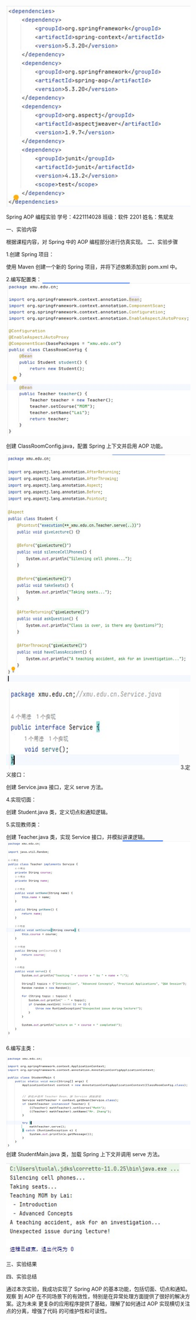 
![](assets/Pasted%20image%2020241104123011.png)

Spring AOP 编程实验 学号：4221114028 班级：软件 2201 姓名：焦斌龙

一、实验内容

根据课程内容，对 Spring 中的 AOP 编程部分进行仿真实现。 二、实验步骤

1.创建 Spring 项目：

使用 Maven 创建一个新的 Spring 项目，并将下述依赖添加到 pom.xml 中。

2.编写配置类：![](assets/Pasted%20image%2020241104123030.png)

创建 ClassRoomConfig.java，配置 Spring 上下文并启用 AOP 功能。

  ![](assets/Pasted%20image%2020241104123101.png)

![](assets/Pasted%20image%2020241104123052.png)
3.定义接口：

创建 Service.java 接口，定义 serve 方法。

4.实现切面：

创建 Student.java 类，定义切点和通知逻辑。

5.实现教师类：

创建 Teacher.java 类，实现 Service 接口，并模拟讲课逻辑。
![](assets/Pasted%20image%2020241104123123.png)
  



6.编写主类：

![](assets/Pasted%20image%2020241104123140.png)创建 StudentMain.java 类，加载 Spring 上下文并调用 serve 方法。

  ![](assets/Pasted%20image%2020241104123147.png)
三、实验结果

四、实验总结

通过本次实验，我成功实现了 Spring AOP 的基本功能，包括切面、切点和通知。观察 到 AOP 在不同场景下的有效性，特别是在异常处理方面提供了很好的解决方案。这为未来 更复杂的应用程序提供了基础，理解了如何通过 AOP 实现横切关注点的分离，增强了代码 的可维护性和可读性。